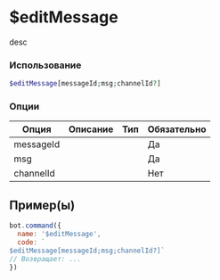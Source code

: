 # $editMessage
desc
### Использование
```php
$editMessage[messageId;msg;channelId?]
```

### Опции

| Опция | Описание | Тип | Обязательно |
|--------|-------------|------|----------|
| messageId |  |  | Да | 
| msg |  |  | Да | 
| channelId |  |  | Нет |
## Пример(ы)

```javascript
bot.command({
  name: '$editMessage',
  code: `
$editMessage[messageId;msg;channelId?]`
// Возвращает: ...
})
```
